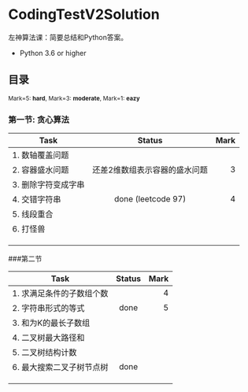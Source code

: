 # CodingTestV2Solution
左神算法课：简要总结和Python答案。
- Python 3.6 or higher

## 目录

<sub>Mark=5: **hard**, Mark=3: **moderate**, Mark=1: **eazy**</sub>

### 第一节: 贪心算法

| Task                                         | Status          | Mark  |
| -------------|:-------------:| -----:|
| 1. 数轴覆盖问题   |               | |
| 2. 容器盛水问题 | 还差2维数组表示容器的盛水问题 | 3 |
| 3. 删除字符变成字串 |                               |      |
| 4. 交错字符串       |      done (leetcode 97)       |    4 |
| 5. 线段重合 |  |  |
| 6. 打怪兽 |  |  |
|  |  |  |
|  |  |  |
|  |  |  |



###第二节

| Task                      | Status | Mark |
| ------------------------- | :----: | ---: |
| 1. 求满足条件的子数组个数 |        |    4 |
| 2. 字符串形式的等式       |  done  |    5 |
| 3. 和为K的最长子数组      |        |      |
| 4. 二叉树最大路径和       |        |      |
| 5. 二叉树结构计数         |        |      |
| 6. 最大搜索二叉子树节点树 |  done  |      |
|                           |        |      |
|                           |        |      |
|                           |        |      |



### 
